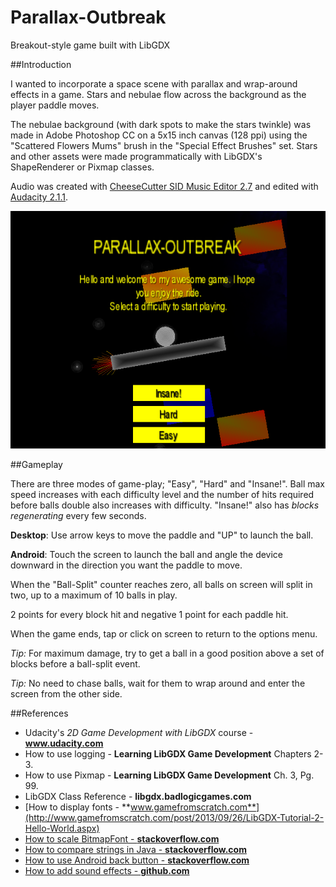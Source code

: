 # Parallax-Outbreak
Breakout-style game built with LibGDX

##Introduction

I wanted to incorporate a space scene with parallax and wrap-around effects in a game. Stars and
nebulae flow across the background as the player paddle moves.

The nebulae background
(with dark spots to make the stars twinkle) was made in Adobe Photoshop CC on a 5x15 inch
canvas (128 ppi) using the "Scattered Flowers Mums" brush in the "Special Effect
Brushes" set. Stars and other assets were made programmatically with LibGDX's ShapeRenderer
or Pixmap classes.

Audio was created with [CheeseCutter SID Music Editor 2.7](http://theyamo.kapsi.fi/ccutter/about.html)
and edited with [Audacity 2.1.1](http://audacityteam.org/).

![alt tag](/parallax_outbreak.png)

##Gameplay

There are three modes of game-play; "Easy", "Hard" and "Insane!". Ball max speed
increases with each difficulty level and the number of hits required before balls double
also increases with difficulty. "Insane!" also has *blocks regenerating* every few seconds.

**Desktop**: Use arrow keys to move the paddle and "UP" to launch the ball.

**Android**: Touch the screen to launch the ball and angle the device downward
in the direction you want the paddle to move.

When the "Ball-Split" counter reaches zero, all balls on screen will split in two,
up to a maximum of 10 balls in play.

2 points for every block hit and negative 1 point for each paddle hit.

When the game ends, tap or click on screen to return to the options menu.

*Tip:* For maximum damage, try to get a ball in a good position above a set of
blocks before a ball-split event.

*Tip:* No need to chase balls, wait for them to wrap around and enter the screen
from the other side.

##References

- Udacity's *2D Game Development with LibGDX* course - **www.udacity.com**
- How to use logging - **Learning LibGDX Game Development** Chapters 2-3.
- How to use Pixmap - **Learning LibGDX Game Development** Ch. 3, Pg. 99.
- LibGDX Class Reference - **libgdx.badlogicgames.com**
- [How to display fonts - **www.gamefromscratch.com**](http://www.gamefromscratch.com/post/2013/09/26/LibGDX-Tutorial-2-Hello-World.aspx)
- [How to scale BitmapFont - **stackoverflow.com**](http://stackoverflow.com/questions/29814995/java-libgdx-bitmapfont-setscale-method-not-working)
- [How to compare strings in Java - **stackoverflow.com**](http://stackoverflow.com/questions/513832/how-do-i-compare-strings-in-java)
- [How to use Android back button - **stackoverflow.com**](http://stackoverflow.com/questions/7223723/in-libgdx-how-do-i-get-input-from-the-back-button)
- [How to add sound effects - **github.com**](https://github.com/libgdx/libgdx/wiki/Sound-effects)
